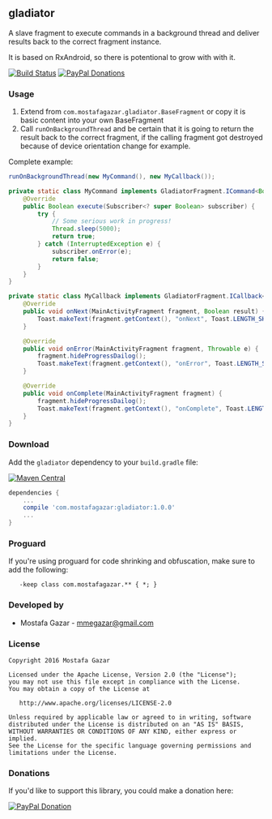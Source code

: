 ## gladiator

A slave fragment to execute commands in a background thread and deliver results back to the correct fragment instance.

It is based on RxAndroid, so there is potentional to grow with with it.

[![Build Status](https://travis-ci.org/MostafaGazar/gladiator.svg)](https://travis-ci.org/MostafaGazar/gladiator)
[![PayPal Donations](https://img.shields.io/badge/paypal-donate-yellow.svg?style=flat)](https://www.paypal.com/cgi-bin/webscr?cmd=_donations&business=mmegazar%40gmail%2ecom&lc=NZ&item_name=Mostafa%20Gazar&item_number=GitHub&currency_code=USD&bn=PP%2dDonationsBF%3abtn_donateCC_LG%2egif%3aNonHosted)

### Usage

1. Extend from `com.mostafagazar.gladiator.BaseFragment` or copy it is basic content into your own BaseFragment
2. Call `runOnBackgroundThread` and be certain that it is going to return the result back to the correct fragment, if the calling fragment got destroyed because of device orientation change for example.

Complete example:
```java
runOnBackgroundThread(new MyCommand(), new MyCallback());

private static class MyCommand implements GladiatorFragment.ICommand<Boolean> {
    @Override
    public Boolean execute(Subscriber<? super Boolean> subscriber) {
        try {
            // Some serious work in progress!
            Thread.sleep(5000);
            return true;
        } catch (InterruptedException e) {
            subscriber.onError(e);
            return false;
        }
    }
}

private static class MyCallback implements GladiatorFragment.ICallback<MainActivityFragment, Boolean> {
    @Override
    public void onNext(MainActivityFragment fragment, Boolean result) {
        Toast.makeText(fragment.getContext(), "onNext", Toast.LENGTH_SHORT).show();
    }

    @Override
    public void onError(MainActivityFragment fragment, Throwable e) {
        fragment.hideProgressDailog();
        Toast.makeText(fragment.getContext(), "onError", Toast.LENGTH_SHORT).show();
    }

    @Override
    public void onComplete(MainActivityFragment fragment) {
        fragment.hideProgressDailog();
        Toast.makeText(fragment.getContext(), "onComplete", Toast.LENGTH_SHORT).show();
    }
}
```

### Download

Add the `gladiator` dependency to your `build.gradle` file:

[![Maven Central](https://img.shields.io/maven-central/v/com.mostafagazar/gladiator.svg)](http://search.maven.org/#search%7Cga%7C1%7Cgladiator)
```groovy
dependencies {
    ...
    compile 'com.mostafagazar:gladiator:1.0.0'
    ...
}
```

### Proguard

If you're using proguard for code shrinking and obfuscation, make sure to add the following:
```proguard
   -keep class com.mostafagazar.** { *; }
```

### Developed by

* Mostafa Gazar - <mmegazar@gmail.com>

### License

    Copyright 2016 Mostafa Gazar

    Licensed under the Apache License, Version 2.0 (the "License");
    you may not use this file except in compliance with the License.
    You may obtain a copy of the License at

       http://www.apache.org/licenses/LICENSE-2.0

    Unless required by applicable law or agreed to in writing, software
    distributed under the License is distributed on an "AS IS" BASIS,
    WITHOUT WARRANTIES OR CONDITIONS OF ANY KIND, either express or implied.
    See the License for the specific language governing permissions and
    limitations under the License.
    
### Donations

If you'd like to support this library, you could make a donation here:

[![PayPal Donation](https://www.paypalobjects.com/en_US/i/btn/btn_donateCC_LG.gif)](https://www.paypal.com/cgi-bin/webscr?cmd=_donations&business=mmegazar%40gmail%2ecom&lc=NZ&item_name=Mostafa%20Gazar&item_number=GitHub&currency_code=USD&bn=PP%2dDonationsBF%3abtn_donateCC_LG%2egif%3aNonHosted)
